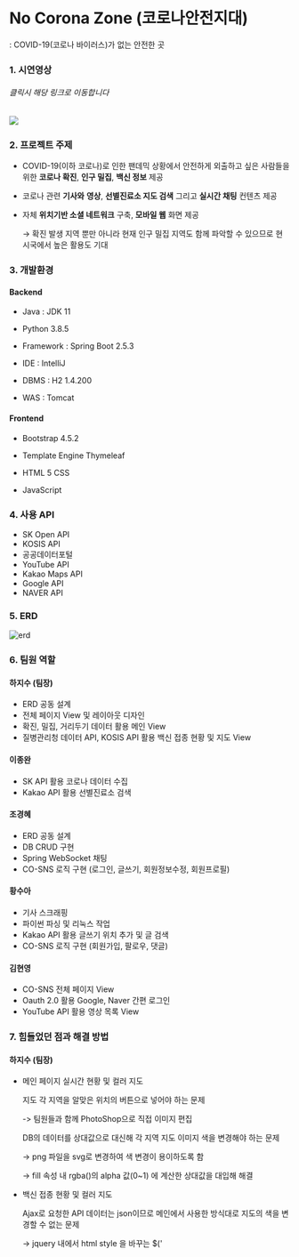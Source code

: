 # No Corona Zone (코로나안전지대)

: COVID-19(코로나 바이러스)가 없는 안전한 곳

### 1. 시연영상

###### 	클릭시 해당 링크로 이동합니다


<div>
	<a href="https://youtu.be/jXlm0OwBv_o" target="_blank"><image src = "https://img.youtube.com/vi/jXlm0OwBv_o/mqdefault.jpg"></a>	
</div>



### 2. 프로젝트 주제

- COVID-19(이하 코로나)로 인한 팬데믹 상황에서 안전하게 외출하고 싶은 사람들을 위한
  **코로나 확진**, **인구 밀집**, **백신 정보** 제공

- 코로나 관련 **기사와** **영상**, **선별진료소 지도 검색** 그리고 **실시간 채팅** 컨텐츠 제공

- 자체 **위치기반 소셜 네트워크** 구축, **모바일 웹** 화면 제공

  →  확진 발생 지역 뿐만 아니라 현재 인구 밀집 지역도 함께 파악할 수 있으므로 현 시국에서 높은 활용도 기대



### 3. 개발환경

#### 	Backend

- Java : JDK 11

- Python 3.8.5

- Framework : Spring Boot 2.5.3

- IDE : IntelliJ

- DBMS : H2 1.4.200

- WAS : Tomcat



#### 	Frontend

- Bootstrap 4.5.2

- Template Engine Thymeleaf

- HTML 5 CSS

- JavaScript



### 4. 사용 API

- SK Open API
- KOSIS API
- 공공데이터포털
- YouTube API
- Kakao Maps API
- Google API
- NAVER API



### 5. ERD

![erd](https://user-images.githubusercontent.com/81146582/137341200-397975be-4a60-40b1-84f1-d1e50eb08880.png)



### 6. 팀원 역할

#### 	하지수 (팀장)

- ERD 공동 설계
- 전체 페이지 View 및 레이아웃 디자인
- 확진, 밀집, 거리두기 데이터 활용 메인 View
- 질병관리청 데이터 API, KOSIS API 활용 백신 접종 현황 및 지도 View



#### 	이종완

- SK API 활용 코로나 데이터 수집
- Kakao API 활용 선별진료소 검색



#### 	조경혜

- ERD 공동 설계
- DB CRUD 구현
- Spring WebSocket 채팅
- CO-SNS 로직 구현 (로그인, 글쓰기, 회원정보수정, 회원프로필)



#### 	황수아

- 기사 스크래핑
- 파이썬 파싱 및 리눅스 작업
- Kakao API 활용 글쓰기 위치 추가 및 글 검색
- CO-SNS 로직 구현 (회원가입, 팔로우, 댓글)



#### 	김현영

- CO-SNS 전체 페이지 View
- Oauth 2.0 활용 Google, Naver 간편 로그인
- YouTube API 활용 영상 목록 View



### 7. 힘들었던 점과 해결 방법

#### 하지수 (팀장)

- 메인 페이지 실시간 현황 및 컬러 지도

  지도 각 지역을 알맞은 위치의 버튼으로 넣어야 하는 문제

  -> 팀원들과 함께 PhotoShop으로 직접 이미지 편집

  DB의 데이터를 상대값으로 대신해 각 지역 지도 이미지 색을 변경해야 하는 문제

  -> png 파일을 svg로 변경하여 색 변경이 용이하도록 함

  -> fill 속성 내 rgba()의 alpha 값(0~1) 에 계산한 상대값을 대입해 해결

- 백신 접종 현황 및 컬러 지도

  Ajax로 요청한 API 데이터는 json이므로 메인에서 사용한 방식대로 지도의 색을 변경할 수 없는 문제

  -> jquery 내에서 html style 을 바꾸는 $('<style>').text(css 내용).appendTo(html태그)로 해결



#### 이종완

- SK API 코로나 데이터 수집

  필수 파라미터 전달 시 지역명을 통일시켜 보내야 하는 문제

  -> 필수 파라미터의 지역명을 배열을 만들어 더 효율적으로 해결

  json 방식의 파일을 DB에 저장하는 문제

  -> restTemplate.exchange() 함수를 활용하여 Map 형식으로 값을 받아서 해결

  동일한 지역명 DB 저장 시 덮어씌워지는 문제

  -> hashMap을 이용하여 해결



#### 조경혜

- Spring WebSocket을 이용한 채팅

  node.js의 socket으로 구현을 시도했지만 Spring에서의 node.js 활용은 쉽지 않아, Spring WebSocket으로 다시 시도

  -> 따로 프로젝트를 생성하여 구현 후 NCZ 프로젝트에 적용

- 프로필 이미지 DB 저장 및 출력

  ajax로 이미지 업로드 시 서버에서 인지 못하는 문제

  -> Javascript에서 form-data 설정하고 csrf 토큰 값을 함께 전송,  서버에서는 MultipartFile 사용으로 파일을 인지하고 전송과 저장이 가능하도록 해결

  업로드된 이미지를 업로드한 사용자와 이어주는 문제

  -> @OneToOne과 mappedBy property를 사용하여 해결

  이미지 업로드 시 이미 동일한 파일명이 존재할 때 생기는 에러 발생 문제

  -> 파일명을 사용자 고유 번호로 변경함으로 해결

  이미지 업로드가 계속 될수록 프로젝트 용량이 커지는 문제

  -> 같은 이름으로 저장 시도 시 기존 파일에 덮어씌움으로 해결



#### 황수아

- Python 활용 기사, 거리두기 단계 스크래핑, Linux 사용

  Linux 터미널에서 war 파일을 실행하여 테스트하는 중 csv 파일을 생성하는 부분에서 csv 파일명 뒤 공백이 생겨 ArticleService에서 인식 못하는 문제

  -> OS 별 다른 개행문자로 인한 오류로 추정하여, 인자 받을 시에 re.sub으로 필요없는 부분을 치환하여 해결

- 팔로잉, 팔로워 구현

  나열된 리스트에 추가된 각 상황에 따른 버튼과 이벤트의 click 이벤트가 발생하지 않는 문제

  -> 리스트 나열 시 Thymeleaf의 each에 num 추가, 그 num을 버튼의 id값에 index값으로 덧붙여 이벤트 함수를 다르게 지정하여 해결

- CO-SNS

  회원가입 직후 다른 사용자 프로필 요청 시 에러 발생

  -> 영속성 문제로 매개변수의 member를 find()하여 다시 member에 넣음으로써 detach된 상태를 attach된 상태로 만들어 해결



#### 김현영

- Oauth2.0 활용 타 플랫폼 간편 로그인

  API 제공 Javascript로 구현 시 인증이 안되는 문제

  -> Oauth 프로토콜 사용으로 해결

  Facebook API, provider 사용 시 DB update가 안되는 문제

  -> Oauth를 좀 더 공부 후 문제 해결 예정

- YouTube API

  Ajax json 형식의 응답 data를 View로 전달하는 문제

  -> 요청받은 data를 jquery로 해당 View에 append 함으로써 해결

- CO-SNS View

  header의 이미지가 특정 페이지에서만 안보이는 문제

  -> 이미지에 Thymeleaf 적용하여 해결


### 8. 향후 개선 사항

- 모바일 웹 최적화를 위해 모바일 기기의 카메라앱과 갤러리앱 연결 및 GPS
- OpenCV를 이용한 백신 접종 완료 증명서 검증
- CO-SNS의 실시간 트렌드 기능
- AWS를 이용한 호스팅
